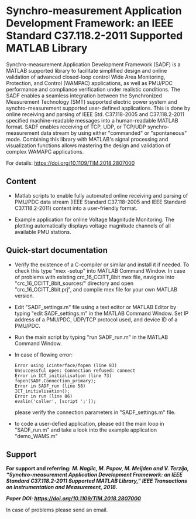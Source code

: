 # Synchro-measurement Application Development Framework: an IEEE Standard C37.118.2-2011 Supported MATLAB Library

Synchro-measurement Application Development Framework (SADF) is a MATLAB supported library to facilitate simplified design and online validation of advanced closed-loop control Wide Area Monitoring, Protection, and Control (WAMPAC) applications, as well as PMU/PDC performance and compliance verification under realistic conditions. 
The SADF enables a seamless integration between the Synchronized Measurement Technology (SMT) supported electric power system and synchro-measurement supported user-defined applications. This is done by online receiving and parsing of IEEE Std. C37.118-2005 and C37.118.2-2011 specified machine-readable messages into a human-readable MATLAB format. SADF enables receiving of TCP, UDP, or TCP/UDP synchro-measurement data stream by using either "commanded" or "spontaneous" mode. Combining this library with MATLAB's signal processing and visualization functions allows mastering the design and validation of complex WAMAPC applications.

For details: https://doi.org/10.1109/TIM.2018.2807000

## **Content**
- Matlab scripts to enable fully automated online receiving and parsing of PMU/PDC data stream (IEEE Standard C37.118-2005 and IEEE Standard C37.118.2-2011) content into a user-friendly format.

- Example application for online Voltage Magnitude Monitoring. The plotting automatically displays voltage magnitude channels of all available PMU stations.


## **Quick-start documentation**
- Verify the existence of a C-compiler or similar and install it if needed. To check this type "mex -setup" into MATLAB Command Window. In case of problems with existing crc_16_CCITT_8bit mex file, navigate into "crc_16_CCITT_8bit_sources/" directory and open "crc_16_CCITT_8bit.prj", and compile mex file for your own MATLAB version.

- Edit "SADF_settings.m" file using a text editor or MATLAB Editor by typing "edit SADF_settings.m" in the MATLAB Command Window.
  Set IP address of a PMU/PDC, UDP/TCP protocol used, and device ID of a PMU/PDC.

- Run the main script by typing "run SADF_run.m" in the MATLAB Command Window.

- In case of flowing error:

      Error using icinterface/fopen (line 83)
      Unsuccessful open: Connection refused: connect
      Error in ICT_initialisation (line 73)
      fopen(SADF.Connection_primary);
      Error in SADF_run (line 58)	
      ICT_initialisation();
      Error in run (line 86)
      evalin('caller', [script ';']);	
	
     please verify the connection parameters in "SADF_settings.m" file. 

- to code a user-defied application, please edit the main loop in "SADF_run.m" and take a look into the example application "demo_WAMS.m"

## **Support** ##
**For support and referring:**
**_M. Naglic, M. Popov, M. Meijden and V. Terzija, “Synchro-measurement Application Development Framework: an IEEE Standard C37.118.2-2011 Supported MATLAB Library,” IEEE Transactions on Instrumentation and Measurement, 2018._**

**_Paper DOI: https://doi.org/10.1109/TIM.2018.2807000_**

In case of problems please send an email.
